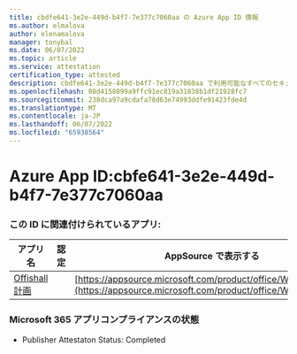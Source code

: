 ```yaml
---
title: cbdfe641-3e2e-449d-b4f7-7e377c7060aa の Azure App ID 情報
ms.author: elmalova
author: elenamalova
manager: tonybal
ms.date: 06/07/2022
ms.topic: article
ms.service: attestation
certification_type: attested
description: cbdfe641-3e2e-449d-b4f7-7e377c7060aa で利用可能なすべてのセキュリティとコンプライアンス情報。
ms.openlocfilehash: 08d4158099a9ffc91ec819a31838b1df21928fc7
ms.sourcegitcommit: 238dca97a9cdafa78d63e74993ddfe91423fde4d
ms.translationtype: MT
ms.contentlocale: ja-JP
ms.lasthandoff: 06/07/2022
ms.locfileid: "65938564"
---
```

# <a name="azure-app-id-cbdfe641-3e2e-449d-b4f7-7e377c7060aa"></a>Azure App ID:cbfe641-3e2e-449d-b4f7-7e377c7060aa


### <a name="apps-associated-with-this-id"></a>この ID に関連付けられているアプリ:
| **アプリ名** | **認定** | **AppSource で表示する** |
|--------------|---------------|-----------------------|
| [Offishall 計画](../forward/WA200004048.md) |  | [https://appsource.microsoft.com/product/office/WA200004048](https://appsource.microsoft.com/product/office/WA200004048) |

### <a name="microsoft-365-app-compliance-status"></a>Microsoft 365 アプリコンプライアンスの状態
- Publisher Attestaton Status: Completed
